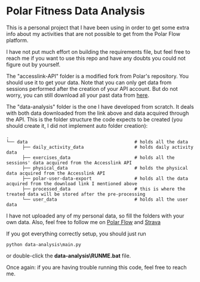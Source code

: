 # Polar Fitness Data Analysis

This is a personal project that I have been using in order to get some extra info about my activities that are not possible to get from the Polar Flow platform.

I have not put much effort on building the requirements file, but feel free to reach me if you want to use this repo and have any doubts you could not figure out by yourself.

The "accesslink-API" folder is a modified fork from Polar's repository. You should use it to get your data. Note that you can only get data from sessions performed after the creation of your API account. But do not worry, you can still download all your past data from [here](https://support.polar.com/en/how-to-download-all-your-data-from-polar-flow).

The "data-analysis" folder is the one I have developed from scratch. It deals with both data downloaded from the link above and data acquired through the API. This is the folder structure the code expects to be created (you should create it, I did not implement auto folder creation):

    .
    └── data                                        # holds all the data
          ├── daily_activity_data                   # holds daily activity data
          ├── exercises_data                        # holds all the sessions' data acquired from the Accesslink API
          ├── physical_data                         # holds the physical data acquired from the Accesslink API
          ├── polar-user-data-export                # holds all the data acquired from the download link I mentioned above
          ├── processed_data                        # this is where the treated data will be stored after the pre-processing
          └── user_data                             # holds all the user data

I have not uploaded any of my personal data, so fill the folders with your own data. Also, feel free to follow me on [Polar Flow](https://flow.polar.com/training/profiles/3142224) and [Strava](https://www.strava.com/athletes/9485255)

If you got everything correctly setup, you should just run
```
python data-analysis\main.py
```

or double-click the __data-analysis\RUNME.bat__ file.

Once again: if you are having trouble running this code, feel free to reach me.